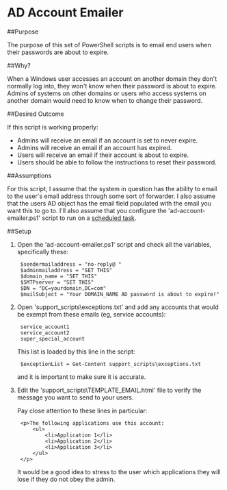 # AD Account Emailer

##Purpose

The purpose of this set of PowerShell scripts is to email end users when their passwords are about to expire.

##Why?

When a Windows user accesses an account on another domain they don't normally log into, they won't know when their password is about to expire. Admins of systems on other domains or users who access systems on another domain would need to know when to change their password.

##Desired Outcome

If this script is working properly:

- Admins will receive an email if an account is set to never expire.
- Admins will receive an email if an account has expired.
- Users will receive an email if their account is about to expire.
- Users should be able to follow the instructions to reset their password.

##Assumptions

For this script, I assume that the system in question has the ability to email to the user's email address through some sort of forwarder. I also assume that the users AD object has the email field populated with the email you want this to go to. I'll also assume that you configure the 'ad-account-emailer.ps1' script to run on a [scheduled task](http://stackoverflow.com/questions/23953926/how-to-execute-a-powershell-script-automatically-using-windows-task-scheduler). 

##Setup

1. Open the 'ad-account-emailer.ps1' script and check all the variables, specifically these:

        $sendermailaddress = "no-reply@ "            
        $adminmailaddress = "SET THIS"
        $domain_name = "SET THIS"
        $SMTPserver = "SET THIS"           
        $DN = "DC=yourdomain,DC=com"
        $mailSubject = "Your DOMAIN_NAME AD password is about to expire!"

2. Open 'support_scripts\exceptions.txt' and add any accounts that would be exempt from these emails (eg, service accounts):

        service_account1
	    service_account2 
	    super_special_account

    This list is loaded by this line in the script: 

        $exceptionList = Get-Content support_scripts\exceptions.txt

    and it is important to make sure it is accurate.

3. Edit the 'support_scripts\TEMPLATE_EMAIL.html' file to verify the message you want to send to your users.

    Pay close attention to these lines in particular:

        <p>The following applications use this account:
            <ul>
                <li>Application 1</li>
                <li>Application 2</li>
                <li>Application 3</li>
            </ul>
        </p>

    It would be a good idea to stress to the user which applications they will lose if they do not obey the admin.

